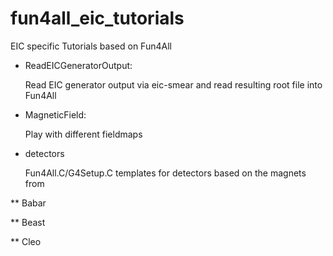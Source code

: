 # fun4all_eic_tutorials
EIC specific Tutorials based on Fun4All

* ReadEICGeneratorOutput: 

  Read EIC generator output via eic-smear and read resulting root file into Fun4All

* MagneticField:

  Play with different fieldmaps

* detectors

  Fun4All.C/G4Setup.C templates for detectors based on the magnets from

** Babar

** Beast

** Cleo
